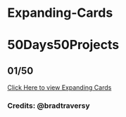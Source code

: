 # Expanding-Cards

# 50Days50Projects

## 01/50

<a href="https://expanding-cards-01.netlify.app/" target="_blank">Click Here to view Expanding Cards</a>

### Credits: @bradtraversy
